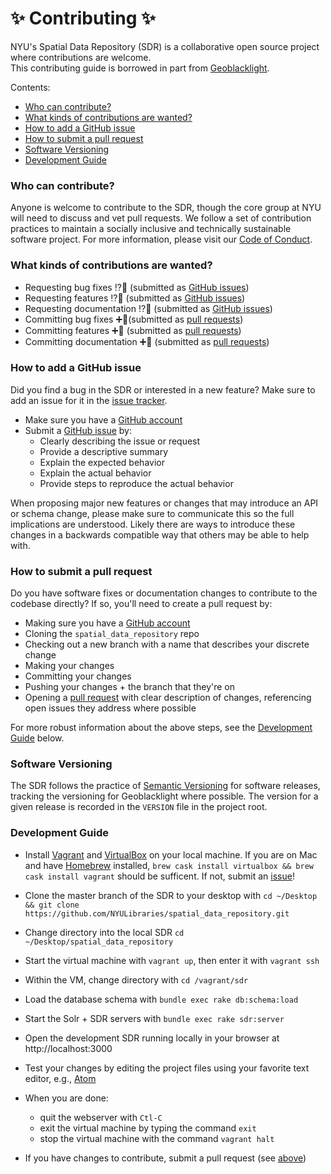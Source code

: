 
# ✨ Contributing ✨
NYU's Spatial Data Repository (SDR) is a collaborative open source project where contributions are welcome.  
This contributing guide is borrowed in part from [Geoblacklight](https://github.com/geoblacklight/geoblacklight/blob/master/CONTRIBUTING.md).

Contents:
- [Who can contribute?](#who-can-contribute)
- [What kinds of contributions are wanted?](#what-kinds-of-contributions-are-wanted)
- [How to add a GitHub issue](#how-to-add-a-github-issue)
- [How to submit a pull request](#how-to-submit-a-pull-request)
- [Software Versioning](#software-versioning)
- [Development Guide](#development-guide)


### Who can contribute?
Anyone is welcome to contribute to the SDR, though the core group at NYU will need to discuss and vet pull requests.
We follow a set of contribution practices to maintain a socially inclusive and technically sustainable software project. For more information, please visit our [Code of Conduct](CODE_OF_CONDUCT.md).

### What kinds of contributions are wanted?
- Requesting bug fixes ⁉️🐛 (submitted as [GitHub issues](#adding-github-issues))
- Requesting features ⁉️🎉 (submitted as [GitHub issues](#adding-github-issues))
- Requesting documentation ⁉️📄 (submitted as [GitHub issues](#adding-github-issues))
- Committing bug fixes ➕🐛(submitted as [pull requests](#submitting-pull-requests))
- Committing features ➕🎉 (submitted as [pull requests](#submitting-pull-requests))
- Committing documentation ➕📄 (submitted as [pull requests](#submitting-pull-requests))

### How to add a GitHub issue
Did you find a bug in the SDR or interested in a new feature? Make sure to add an issue for it in the [issue tracker](https://github.com/NYULibraries/spatial_data_repository/issues).

 - Make sure you have a [GitHub account](https://github.com/signup/free)
 - Submit a [GitHub issue](./issues) by:
    - Clearly describing the issue or request
    - Provide a descriptive summary
    - Explain the expected behavior
    - Explain the actual behavior
    - Provide steps to reproduce the actual behavior

When proposing major new features or changes that may introduce an API or schema change, please make sure to communicate this so the full implications are understood.
Likely there are ways to introduce these changes in a backwards compatible way that others may be able to help with.

### How to submit a pull request

Do you have software fixes or documentation changes to contribute to the codebase directly? If so, you'll need to create a pull request by:

 - Making sure you have a [GitHub account](https://github.com/signup/free)
 - Cloning the `spatial_data_repository` repo
 - Checking out a new branch with a name that describes your discrete change
 - Making your changes
 - Committing your changes
 - Pushing your changes + the branch that they're on
 - Opening a [pull request](https://github.com/NYULibraries/spatial_data_repository/pulls) with clear description of changes, referencing open issues they address where possible

For more robust information about the above steps, see the [Development Guide](#development-guide) below.


### Software Versioning
The SDR follows the practice of [Semantic Versioning](https://semver.org/) for software releases, tracking the versioning for Geoblacklight where possible.
The version for a given release is recorded in the `VERSION` file in the project root.

### Development Guide

- Install [Vagrant](https://www.vagrantup.com/) and [VirtualBox](https://www.virtualbox.org/) on your local machine. If you are on Mac and have [Homebrew](https://brew.sh/) installed, `brew cask install virtualbox && brew cask install vagrant` should be sufficent. If not, submit an [issue](https://github.com/NYULibraries/spatial_data_repository/issues)!

- Clone the master branch of the SDR to your desktop with  `cd ~/Desktop && git clone https://github.com/NYULibraries/spatial_data_repository.git`

- Change directory into the local SDR `cd ~/Desktop/spatial_data_repository`

- Start the virtual machine with `vagrant up`, then enter it with `vagrant ssh`

- Within the VM, change directory with `cd /vagrant/sdr`

- Load the database schema with `bundle exec rake db:schema:load`

- Start the Solr + SDR servers with `bundle exec rake sdr:server`
- Open the development SDR running locally in your browser at http://localhost:3000

- Test your changes by editing the project files using your favorite text editor, e.g., [Atom](https://atom.io/)

- When you are done:
  + quit the webserver with `Ctl-C`
  + exit the virtual machine by typing the command `exit`
  + stop the virtual machine with the command `vagrant halt`

- If you have changes to contribute, submit a pull request (see [above](#how-to-submit-a-pull-request))
